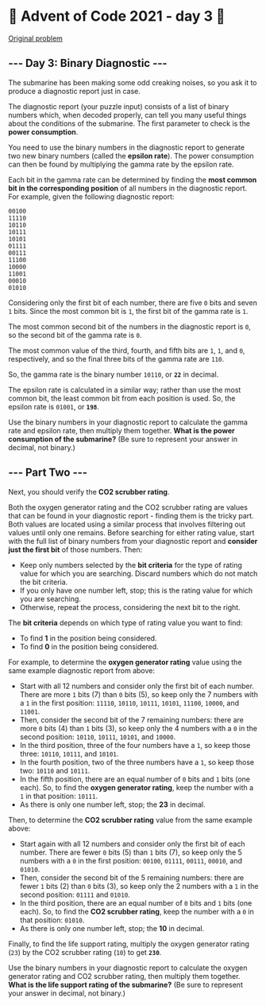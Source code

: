 # 🎄 Advent of Code 2021 - day 3 🎄

[Original problem](https://adventofcode.com/2021/day/3)

<article class="day-desc"><h2>--- Day 3: Binary Diagnostic ---</h2><p>The submarine has been making some <span title="Turns out oceans are heavy.">odd creaking noises</span>, so you ask it to produce a diagnostic report just in case.</p>
<p>The diagnostic report (your puzzle input) consists of a list of binary numbers which, when decoded properly, can tell you many useful things about the conditions of the submarine. The first parameter to check is the <strong>power consumption</strong>.</p>
<p>You need to use the binary numbers in the diagnostic report to generate two new binary numbers (called the <strong>epsilon rate</strong>). The power consumption can then be found by multiplying the gamma rate by the epsilon rate.</p>
<p>Each bit in the gamma rate can be determined by finding the <strong>most common bit in the corresponding position</strong> of all numbers in the diagnostic report. For example, given the following diagnostic report:</p>
<pre><code>00100
11110
10110
10111
10101
01111
00111
11100
10000
11001
00010
01010
</code></pre>
<p>Considering only the first bit of each number, there are five <code>0</code> bits and seven <code>1</code> bits. Since the most common bit is <code>1</code>, the first bit of the gamma rate is <code>1</code>.</p>
<p>The most common second bit of the numbers in the diagnostic report is <code>0</code>, so the second bit of the gamma rate is <code>0</code>.</p>
<p>The most common value of the third, fourth, and fifth bits are <code>1</code>, <code>1</code>, and <code>0</code>, respectively, and so the final three bits of the gamma rate are <code>110</code>.</p>
<p>So, the gamma rate is the binary number <code>10110</code>, or <code><strong>22</strong></code> in decimal.</p>
<p>The epsilon rate is calculated in a similar way; rather than use the most common bit, the least common bit from each position is used. So, the epsilon rate is <code>01001</code>, or <code><strong>198</strong></code>.</p>
<p>Use the binary numbers in your diagnostic report to calculate the gamma rate and epsilon rate, then multiply them together. <strong>What is the power consumption of the submarine?</strong> (Be sure to represent your answer in decimal, not binary.)</p>
</article>

<article class="day-desc"><h2 id="part2">--- Part Two ---</h2><p>Next, you should verify the <strong>CO2 scrubber rating</strong>.</p>
<p>Both the oxygen generator rating and the CO2 scrubber rating are values that can be found in your diagnostic report - finding them is the tricky part. Both values are located using a similar process that involves filtering out values until only one remains. Before searching for either rating value, start with the full list of binary numbers from your diagnostic report and <strong>consider just the first bit</strong> of those numbers. Then:</p>
<ul>
<li>Keep only numbers selected by the <strong>bit criteria</strong> for the type of rating value for which you are searching. Discard numbers which do not match the bit criteria.</li>
<li>If you only have one number left, stop; this is the rating value for which you are searching.</li>
<li>Otherwise, repeat the process, considering the next bit to the right.</li>
</ul>
<p>The <strong>bit criteria</strong> depends on which type of rating value you want to find:</p>
<ul>
<li>To find <strong>1</strong></code> in the position being considered.</li>
<li>To find <strong>0</strong></code> in the position being considered.</li>
</ul>
<p>For example, to determine the <strong>oxygen generator rating</strong> value using the same example diagnostic report from above:</p>
<ul>
<li>Start with all 12 numbers and consider only the first bit of each number. There are more <code>1</code> bits (7) than <code>0</code> bits (5), so keep only the 7 numbers with a <code>1</code> in the first position: <code>11110</code>, <code>10110</code>, <code>10111</code>, <code>10101</code>, <code>11100</code>, <code>10000</code>, and <code>11001</code>.</li>
<li>Then, consider the second bit of the 7 remaining numbers: there are more <code>0</code> bits (4) than <code>1</code> bits (3), so keep only the 4 numbers with a <code>0</code> in the second position: <code>10110</code>, <code>10111</code>, <code>10101</code>, and <code>10000</code>.</li>
<li>In the third position, three of the four numbers have a <code>1</code>, so keep those three: <code>10110</code>, <code>10111</code>, and <code>10101</code>.</li>
<li>In the fourth position, two of the three numbers have a <code>1</code>, so keep those two: <code>10110</code> and <code>10111</code>.</li>
<li>In the fifth position, there are an equal number of <code>0</code> bits and <code>1</code> bits (one each). So, to find the <strong>oxygen generator rating</strong>, keep the number with a <code>1</code> in that position: <code>10111</code>.</li>
<li>As there is only one number left, stop; the <strong>23</strong></code> in decimal.</li>
</ul>
<p>Then, to determine the <strong>CO2 scrubber rating</strong> value from the same example above:</p>
<ul>
<li>Start again with all 12 numbers and consider only the first bit of each number. There are fewer <code>0</code> bits (5) than <code>1</code> bits (7), so keep only the 5 numbers with a <code>0</code> in the first position: <code>00100</code>, <code>01111</code>, <code>00111</code>, <code>00010</code>, and <code>01010</code>.</li>
<li>Then, consider the second bit of the 5 remaining numbers: there are fewer <code>1</code> bits (2) than <code>0</code> bits (3), so keep only the 2 numbers with a <code>1</code> in the second position: <code>01111</code> and <code>01010</code>.</li>
<li>In the third position, there are an equal number of <code>0</code> bits and <code>1</code> bits (one each). So, to find the <strong>CO2 scrubber rating</strong>, keep the number with a <code>0</code> in that position: <code>01010</code>.</li>
<li>As there is only one number left, stop; the <strong>10</strong></code> in decimal.</li>
</ul>
<p>Finally, to find the life support rating, multiply the oxygen generator rating (<code>23</code>) by the CO2 scrubber rating (<code>10</code>) to get <code><strong>230</strong></code>.</p>
<p>Use the binary numbers in your diagnostic report to calculate the oxygen generator rating and CO2 scrubber rating, then multiply them together. <strong>What is the life support rating of the submarine?</strong> (Be sure to represent your answer in decimal, not binary.)</p>
</article>
